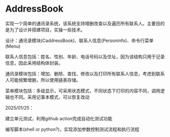 # AddressBook
实现一个简单的通讯录系统，该系统支持增删改查以及遍历所有联系人。主要目的是为了设计并搭建项目，实操一些技术。

设计：通讯录模块(CaddressBook)、联系人信息(Personinfo)、命令行菜单(Menu)

联系人信息包括：姓名、性别、年龄、电话号码以及住址，因为该结构只用于记录信息，因此采用结构体封装。

通讯录模块包括：增加、删除、查找、修改以及打印所有联系人信息，考虑到联系人可能频繁增删，所以使用链表存储。

菜单模块包括：多级显示，可采用状态模式，不同状态下打印的内容不同，调用逻辑也不同。采用记事本模式，可以恢复改动

2025/01/25：

建立单元测试，利用github action完成自动化测试功能

编写脚本(shell or python?)，实现添加参数控制测试流程和执行流程